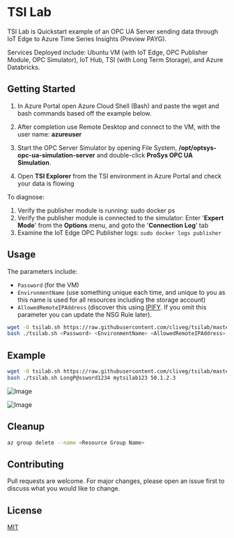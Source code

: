 # TSI Lab

TSI Lab is Quickstart example of an OPC UA Server sending data through IoT Edge to Azure Time Series Insights (Preview PAYG).

Services Deployed include: Ubuntu VM (with IoT Edge, OPC Publisher Module, OPC Simulator), IoT Hub, TSI (with Long Term Storage), and Azure Databricks.

## Getting Started

1. In Azure Portal open Azure Cloud Shell (Bash) and paste the wget and bash commands based off the example below.

2. After completion use Remote Desktop and connect to the VM, with the user name: **azureuser**

3. Start the OPC Server Simulator by opening File System, **/opt/optsys-opc-ua-simulation-server** and double-click **ProSys OPC UA Simulation**.

4. Open **TSI Explorer** from the TSI environment in Azure Portal and check your data is flowing


To diagnose:
1. Verify the publisher module is running: sudo docker ps
2. Verify the publisher module is connected to the simulator: Enter '**Expert Mode**' from the **Options** menu, and goto the '**Connection Log**' tab
3. Examine the IoT Edge OPC Publisher logs: `sudo docker logs publisher`


## Usage
The parameters include: 
- ``Password`` (for the VM)
- ``EnvironmentName`` (use something unique each time, and unique to you as this name is used for all resources including the storage account)
- ``AllowedRemoteIPAddress`` (discover this using [IPIFY](https://api.ipify.org). If you omit this parameter you can update the NSG Rule later).

```bash
wget -O tsilab.sh https://raw.githubusercontent.com/cliveg/tsilab/master/tsilab.sh
bash ./tsilab.sh <Password> <EnvironmentName> <AllowedRemoteIPAddress>
```

## Example

```bash
wget -O tsilab.sh https://raw.githubusercontent.com/cliveg/tsilab/master/tsilab.sh
bash ./tsilab.sh LongP@ssword1234 mytsilab123 50.1.2.3
```

![Image](https://raw.githubusercontent.com/cliveg/tsilab/master/png/tsilab-opcsim.png)

![Image](https://raw.githubusercontent.com/cliveg/tsilab/master/png/tsilab-tsiexplorer.png)


## Cleanup
```bash
az group delete --name <Resource Group Name>
```


## Contributing
Pull requests are welcome. For major changes, please open an issue first to discuss what you would like to change.


## License
[MIT](https://choosealicense.com/licenses/mit/)